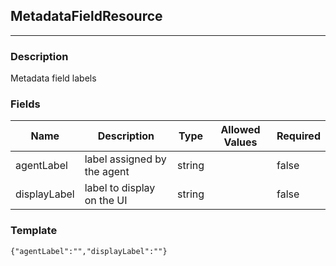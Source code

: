 ## MetadataFieldResource
---
### Description
Metadata field labels
### Fields
| Name | Description | Type | Allowed Values | Required |
| ---- | ----------- | ---- | -------------- | -------- |
| agentLabel | label assigned by the agent | string |  | false |
| displayLabel | label to display on the UI | string |  | false |
### Template
```
{"agentLabel":"","displayLabel":""}
```
